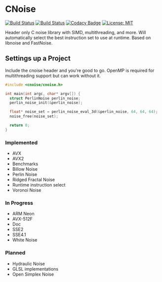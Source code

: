 # CNoise

[![Build Status](https://github.com/Zalrioth/cnoise/workflows/CI/badge.svg)](https://github.com/Zalrioth/cnoise/commits/master)
[![Build Status](https://travis-ci.org/Zalrioth/cnoise.svg?branch=master)](https://travis-ci.org/Zalrioth/cnoise)
[![Codacy Badge](https://api.codacy.com/project/badge/Grade/cec66d7aa0304d15ade4ac7b8a0aff95)](https://www.codacy.com/manual/Zalrioth/cnoise?utm_source=github.com&amp;utm_medium=referral&amp;utm_content=Zalrioth/cnoise&amp;utm_campaign=Badge_Grade)
[![License: MIT](https://img.shields.io/badge/License-MIT-yellow.svg)](https://opensource.org/licenses/MIT)

Header only C noise library with SIMD, multithreading, and more. Will automatically select the best instruction set to use at runtime. Based on libnoise and FastNoise.

## Settings up a Project

Include the cnoise header and you're good to go. OpenMP is required for multithreading support but can work without it.

```c
#include <cnoise/cnoise.h>

int main(int argc, char* argv[]) {
  struct PerlinNoise perlin_noise;
  perlin_noise_init(&perlin_noise);

  float* noise_set = perlin_noise_eval_3d(&perlin_noise, 64, 64, 64);
  noise_free(noise_set);

  return 0;
}

```

### Implemented

* AVX
* AVX2
* Benchmarks
* Billow Noise
* Perlin Noise
* Ridged Fractal Noise
* Runtime instruction select
* Voronoi Noise

### In Progress

* ARM Neon
* AVX-512F
* Doc
* SSE2
* SSE4.1
* White Noise

### Planned

* Hydraulic Noise
* GLSL implementations
* Open Simplex Noise
